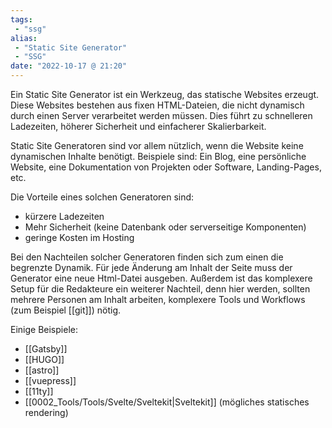 ```yaml
---
tags:
 - "ssg"
alias:
 - "Static Site Generator"
 - "SSG"
date: "2022-10-17 @ 21:20"
---
```

Ein Static Site Generator ist ein Werkzeug, das statische Websites erzeugt. Diese Websites bestehen aus fixen HTML-Dateien, die nicht dynamisch durch einen Server verarbeitet werden müssen. Dies führt zu schnelleren Ladezeiten, höherer Sicherheit und einfacherer Skalierbarkeit.

Static Site Generatoren sind vor allem nützlich, wenn die Website keine dynamischen Inhalte benötigt. Beispiele sind: Ein Blog, eine persönliche Website, eine Dokumentation von Projekten oder Software, Landing-Pages, etc. 

Die Vorteile eines solchen Generatoren sind: 
- kürzere Ladezeiten
- Mehr Sicherheit (keine Datenbank oder serverseitige Komponenten)
- geringe Kosten im Hosting

Bei den Nachteilen solcher Generatoren finden sich zum einen die begrenzte Dynamik. Für jede Änderung am Inhalt der Seite muss der Generator eine neue Html-Datei ausgeben. Außerdem ist das komplexere Setup für die Redakteure ein weiterer Nachteil, denn hier werden, sollten mehrere Personen am Inhalt arbeiten, komplexere Tools und Workflows (zum Beispiel [[git]]) nötig.

Einige Beispiele:
- [[Gatsby]]
- [[HUGO]]
- [[astro]]
- [[vuepress]]
-  [[11ty]]
- [[0002_Tools/Tools/Svelte/Sveltekit|Sveltekit]] (mögliches statisches rendering)